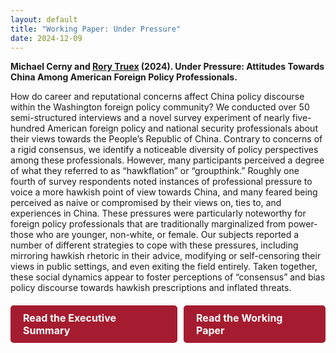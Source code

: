 ```yaml
---
layout: default
title: "Working Paper: Under Pressure"
date: 2024-12-09
---
```


**Michael Cerny and [Rory Truex](https://www.rorytruex.com/) (2024). Under Pressure: Attitudes Towards China Among American Foreign Policy Professionals.**

How do career and reputational concerns affect China policy discourse within the Washington foreign policy community? We conducted over 50 semi-structured interviews and a novel survey experiment of nearly five-hundred American foreign policy and national security professionals about their views towards the People’s Republic of China. Contrary to concerns of a rigid consensus, we identify a noticeable diversity of policy perspectives among these professionals. However, many participants perceived a degree of what they referred to as “hawkflation” or “groupthink.” Roughly one fourth of survey respondents noted instances of professional pressure to voice a more hawkish point of view towards China, and many feared being perceived as naive or compromised by their views on, ties to, and experiences in China. These pressures were particularly noteworthy for foreign policy professionals that are traditionally marginalized from power- those who are younger, non-white, or female. Our subjects reported a number of different strategies to cope with these pressures, including mirroring hawkish rhetoric in their advice, modifying or self-censoring their views in public settings, and even exiting the field entirely. Taken together, these social dynamics appear to foster perceptions of “consensus” and bias policy discourse towards hawkish prescriptions and inflated threats. 


<div style="display: flex; gap: 10px; margin-top: 20px; align-items: center;">
  <a href="https://static1.squarespace.com/static/61362c444f878116b514ec49/t/675727b4207f395589a26608/1733765044455/Executive+Summary+-+Under+Pressure+.pdf" 
     style="display: inline-block; background-color: #A51C30; color: white !important; padding: 10px 20px; text-decoration: none; border-radius: 5px; font-weight: bold; font-size: 16px;">
     Read the Executive Summary
  </a>
  <a href="https://static1.squarespace.com/static/61362c444f878116b514ec49/t/675727341f3f295563cd8a47/1733764917153/Cerny+%26+Truex+%282024%29+-+Working+Paper+-+Under+Pressure.pdf" 
     style="display: inline-block; background-color: #A51C30; color: white !important; padding: 10px 20px; text-decoration: none; border-radius: 5px; font-weight: bold; font-size: 16px;">
     Read the Working Paper
  </a>
</div>

